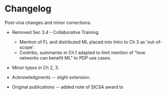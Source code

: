 # Changelog

Post-viva changes and minor corrections:

* Removed Sec 3.4 – Collaborative Training.
  * Mention of FL and distributed ML placed into Intro to Ch 3 as 'out-of-scope'.
  * Contribs, summaries in Ch.1 adapted to limit mention of "how networks can benefit ML" to PDP use cases.

* Minor typos in Ch 2, 3.

* Acknowledgments -- slight extension.

* Original publications -- added note of SICSA award to 
